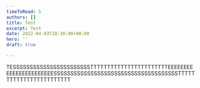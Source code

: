 ```yaml
---
timeToRead: 5
authors: []
title: Test
excerpt: Test
date: 2022-04-03T18:30:00+00:00
hero: ''
draft: true

---
```

TESSSSSSSSSSSSSSSSSSSSSSSTTTTTTTTTTTTTTTTTTTTTTTEEEEEEEEEEEEEEEEEEEEEEESSSSSSSSSSSSSSSSSSSSSSSSSSSSSSSSSSSSSTTTTTTTTTTTTTTTTTTTTTTTT